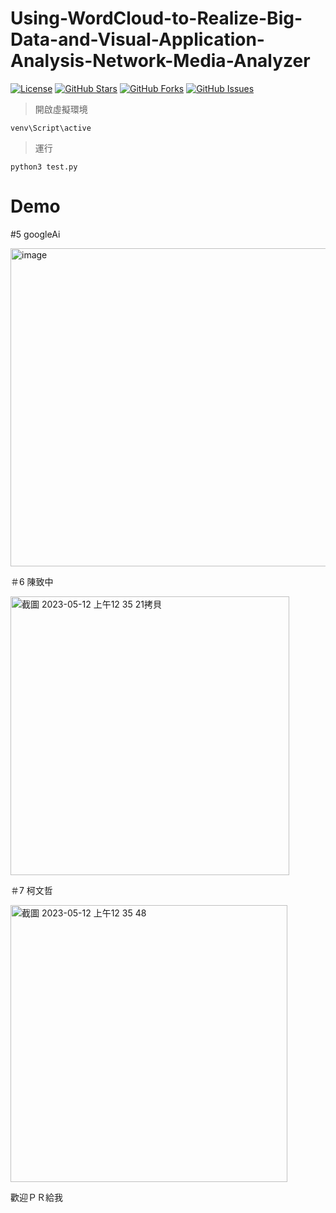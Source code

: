 # Using-WordCloud-to-Realize-Big-Data-and-Visual-Application-Analysis-Network-Media-Analyzer

[![License](https://img.shields.io/badge/License-MIT-blue.svg)](LICENSE)
[![GitHub Stars](https://img.shields.io/github/stars/chris911024/Using-WordCloud-to-Realize-Big-Data-and-Visual-Application-Analysis-Network-Media-Analyzer?style=flat&label=Stars)](https://github.com/chris911024/Using-WordCloud-to-Realize-Big-Data-and-Visual-Application-Analysis-Network-Media-Analyzer/stargazers)
[![GitHub Forks](https://img.shields.io/github/forks/chris911024/Using-WordCloud-to-Realize-Big-Data-and-Visual-Application-Analysis-Network-Media-Analyzer?style=flat&label=Forks)](https://github.com/chris911024/Using-WordCloud-to-Realize-Big-Data-and-Visual-Application-Analysis-Network-Media-Analyzer/network/members)
[![GitHub Issues](https://img.shields.io/github/issues/chris911024/Using-WordCloud-to-Realize-Big-Data-and-Visual-Application-Analysis-Network-Media-Analyzer?style=flat&label=Issues)](https://github.com/chris911024/Using-WordCloud-to-Realize-Big-Data-and-Visual-Application-Analysis-Network-Media-Analyzer/issues)

> 開啟虛擬環境
```
venv\Script\active
```
> 運行
```
python3 test.py
```
# Demo

#5 googleAi

<img width="509" alt="image" src="https://github.com/chris911024/googlenews-wordCloud/assets/67829896/50171b3e-81b7-41aa-a93c-8dafc42fad1e">

＃6 陳致中

<img width="446" alt="截圖 2023-05-12 上午12 35 21拷貝" src="https://github.com/chris911024/googlenews-wordCloud/assets/67829896/7229dd67-2dfa-4200-8799-2605ea862a27">

＃7 柯文哲

<img width="443" alt="截圖 2023-05-12 上午12 35 48" src="https://github.com/chris911024/googlenews-wordCloud/assets/67829896/cdcde424-fde1-448d-814e-e60e59e46b18">

歡迎ＰＲ給我




